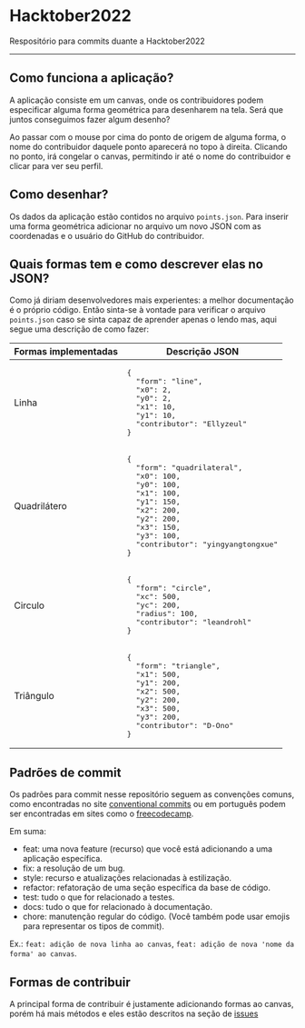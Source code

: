 # Hacktober2022
Respositório para commits duante a Hacktober2022
___

## Como funciona a aplicação?
A aplicação consiste em um canvas, onde os contribuidores podem especificar alguma forma geométrica para desenharem na tela. Será que juntos conseguimos fazer algum desenho?

Ao passar com o mouse por cima do ponto de origem de alguma forma, o nome do contribuidor daquele ponto aparecerá no topo à direita.
Clicando no ponto, irá congelar o canvas, permitindo ir até o nome do contribuidor e clicar para ver seu perfil.

## Como desenhar?
Os dados da aplicação estão contidos no arquivo `points.json`. Para inserir uma forma geométrica adicionar no arquivo um novo JSON com as coordenadas e o usuário do GitHub do contribuidor.

## Quais formas tem e como descrever elas no JSON?
Como já diriam desenvolvedores mais experientes: a melhor documentação é o próprio código. Então sinta-se à vontade para verificar o arquivo `points.json` caso se sinta capaz de aprender apenas o lendo mas, aqui segue uma descrição de como fazer:

<table>
  <thead>
    <tr>
      <th>Formas implementadas</th>
      <th>Descrição JSON</th>
    </tr>
  </thead>
  <tbody>
    <tr>
      <td>Linha</td>
      <td><pre>{
  "form": "line",
  "x0": 2,
  "y0": 2,
  "x1": 10,
  "y1": 10,
  "contributor": "Ellyzeul"
}</pre></td>
    </tr>
    <tr>
      <td>Quadrilátero</td>
      <td><pre>{
  "form": "quadrilateral",
  "x0": 100,
  "y0": 100,
  "x1": 100,
  "y1": 150,
  "x2": 200,
  "y2": 200,
  "x3": 150,
  "y3": 100,
  "contributor": "yingyangtongxue"
}</pre></td>
    </tr>
    <tr>
      <td>Circulo</td>
      <td><pre>{
  "form": "circle",
  "xc": 500,
  "yc": 200,
  "radius": 100,
  "contributor": "leandrohl"
}</pre></td>
    </tr>
    <tr>
      <td>Triângulo</td>
      <td><pre>{
  "form": "triangle",
  "x1": 500,
  "y1": 200,
  "x2": 500,
  "y2": 200,
  "x3": 500,
  "y3": 200,
  "contributor": "D-Ono"
}</pre></td>
    </tr>
  </tbody>
</table>

## Padrões de commit
Os padrões para commit nesse repositório seguem as convenções comuns, como encontradas no site [conventional commits](https://www.conventionalcommits.org/en/v1.0.0/) ou em português podem ser encontradas em sites como o [freecodecamp](https://www.freecodecamp.org/portuguese/news/como-escrever-boas-mensagens-de-commit-um-guia-pratico-do-git/).

Em suma:

 - feat: uma nova feature (recurso) que você está adicionando a uma aplicação específica.
 - fix: a resolução de um bug.
 - style: recurso e atualizações relacionadas à estilização.
 - refactor: refatoração de uma seção específica da base de código.
 - test: tudo o que for relacionado a testes.
 - docs: tudo o que for relacionado à documentação.
 - chore: manutenção regular do código. (Você também pode usar emojis para representar os tipos de commit).

Ex.: `feat: adição de nova linha ao canvas`, `feat: adição de nova 'nome da forma' ao canvas`.

## Formas de contribuir
A principal forma de contribuir é justamente adicionando formas ao canvas, porém há mais métodos e eles estão descritos na seção de [issues](https://github.com/Ellyzeul/Hacktober2022/issues)
